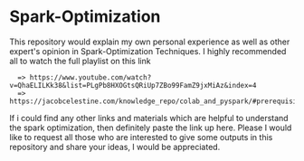 # Spark-Optimization
This repository would explain my own personal experience as well as other expert's opinion in Spark-Optimization Techniques.
I highly recommended all to watch the full playlist on this link

      => https://www.youtube.com/watch?v=QhaELILKk38&list=PLgPb8HXOGtsQRiUp7ZBo99FamZ9jxMiAz&index=4
      => https://jacobcelestine.com/knowledge_repo/colab_and_pyspark/#prerequisite
      
 If i could find any other links and materials which are helpful to understand the spark optimization, then definitely paste the link up here. 
 Please I would like to request all those who are interested to give some outputs in this repository and share your ideas, I would be appreciated. 
